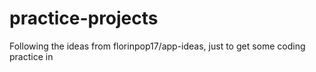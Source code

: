 # practice-projects
Following the ideas from florinpop17/app-ideas, just to get some coding practice in